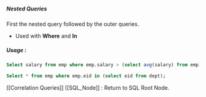 ##### Nested Queries

First the nested query followed by the outer queries.
- Used with **Where** and **In**

##### Usage :
```sql
Select salary from emp where emp.salary > (select avg(salary) from emp);

Select * from emp where emp.eid in (select eid from dept);
```

[[Correlation Queries]]
[[SQL_Node]] : Return to  SQL Root Node.